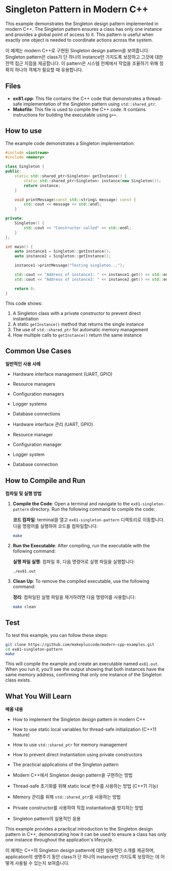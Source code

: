# Singleton Pattern in Modern C++

This example demonstrates the Singleton design pattern implemented in modern C++. The Singleton pattern ensures a class has only one instance and provides a global point of access to it. This pattern is useful when exactly one object is needed to coordinate actions across the system.

이 예제는 modern C++로 구현된 Singleton design pattern을 보여줍니다. Singleton pattern은 class가 단 하나의 instance만 가지도록 보장하고 그것에 대한 전역 접근 지점을 제공합니다. 이 pattern은 시스템 전체에서 작업을 조율하기 위해 정확히 하나의 객체가 필요할 때 유용합니다.

## Files

- **ex81.cpp**: This file contains the C++ code that demonstrates a thread-safe implementation of the Singleton pattern using `std::shared_ptr`.
- **Makefile**: This file is used to compile the C++ code. It contains instructions for building the executable using `g++`.

## How to use

The example code demonstrates a Singleton implementation:

```cpp
#include <iostream>
#include <memory>

class Singleton {
public:
    static std::shared_ptr<Singleton> getInstance() {
        static std::shared_ptr<Singleton> instance(new Singleton());
        return instance;
    }

    void printMessage(const std::string& message) const {
        std::cout << message << std::endl;
    }

private:
    Singleton() {
        std::cout << "Constructor called" << std::endl;
    }
};

int main() {
    auto instance1 = Singleton::getInstance();
    auto instance2 = Singleton::getInstance();

    instance1->printMessage("Testing singleton...");

    std::cout << "Address of instance1: " << instance1.get() << std::endl;
    std::cout << "Address of instance2: " << instance2.get() << std::endl;

    return 0;
}
```

This code shows:
1. A Singleton class with a private constructor to prevent direct instantiation
2. A static `getInstance()` method that returns the single instance
3. The use of `std::shared_ptr` for automatic memory management
4. How multiple calls to `getInstance()` return the same instance

## Common Use Cases

**일반적인 사용 사례**

- Hardware interface management (UART, GPIO)
- Resource managers
- Configuration managers
- Logger systems
- Database connections

- Hardware interface 관리 (UART, GPIO)
- Resource manager
- Configuration manager
- Logger system
- Database connection

## How to Compile and Run

**컴파일 및 실행 방법**

1. **Compile the Code**: Open a terminal and navigate to the `ex81-singleton-pattern` directory. Run the following command to compile the code:

   **코드 컴파일**: terminal을 열고 `ex81-singleton-pattern` 디렉토리로 이동합니다. 다음 명령어를 실행하여 코드를 컴파일합니다:
   ```bash
   make
   ```

2. **Run the Executable**: After compiling, run the executable with the following command:

   **실행 파일 실행**: 컴파일 후, 다음 명령어로 실행 파일을 실행합니다:
   ```bash
   ./ex81.out
   ```

3. **Clean Up**: To remove the compiled executable, use the following command:

   **정리**: 컴파일된 실행 파일을 제거하려면 다음 명령어를 사용합니다:
   ```bash
   make clean
   ```

## Test

To test this example, you can follow these steps:

```bash
git clone https://github.com/makepluscode/modern-cpp-examples.git
cd ex81-singleton-pattern
make
```

This will compile the example and create an executable named `ex81.out`. When you run it, you'll see the output showing that both instances have the same memory address, confirming that only one instance of the Singleton class exists.

## What You Will Learn

**배울 내용**

- How to implement the Singleton design pattern in modern C++
- How to use static local variables for thread-safe initialization (C++11 feature)
- How to use `std::shared_ptr` for memory management
- How to prevent direct instantiation using private constructors
- The practical applications of the Singleton pattern

- Modern C++에서 Singleton design pattern을 구현하는 방법
- Thread-safe 초기화를 위해 static local 변수를 사용하는 방법 (C++11 기능)
- Memory 관리를 위해 `std::shared_ptr`을 사용하는 방법
- Private constructor를 사용하여 직접 instantiation을 방지하는 방법
- Singleton pattern의 실용적인 응용

This example provides a practical introduction to the Singleton design pattern in C++, demonstrating how it can be used to ensure a class has only one instance throughout the application's lifecycle.

이 예제는 C++의 Singleton design pattern에 대한 실용적인 소개를 제공하며, application의 생명주기 동안 class가 단 하나의 instance만 가지도록 보장하는 데 어떻게 사용될 수 있는지 보여줍니다.
